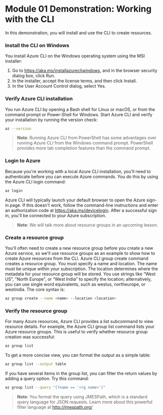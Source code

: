 # Module 01 Demonstration: Working with the CLI 

In this demonstration, you will install and use the CLI to create resources.

### Install the CLI on Windows  
  
You install Azure CLI on the Windows operating system using the MSI installer:
1. Go to https://aka.ms/installazurecliwindows, and in the browser security dialog box, click Run.
2. In the installer, accept the license terms, and then click Install.
3. In the User Account Control dialog, select Yes.

### Verify Azure CLI installation 
  
You run Azure CLI by opening a Bash shell for Linux or macOS, or from the command prompt or Power-Shell for Windows. Start Azure CLI and verify your installation by running the version check:

``` sh
az --version
```

> **Note**: Running Azure CLI from PowerShell has some advantages over running Azure CLI from the Windows command prompt. PowerShell provides more tab completion features than the command prompt.

### Login to Azure 

Because you're working with a local Azure CLI installation, you'll need to authenticate before you can execute Azure commands. You do this by using the Azure CLI login command:

``` sh
az login
```

Azure CLI will typically launch your default browser to open the Azure sign-in page. If this doesn't work, follow the command-line instructions and enter an authorization code at https://aka.ms/devicelogin. After a successful sign in, you'll be connected to your Azure subscription.

> **Note**: We will talk more about resource groups in an upcoming lesson.

### Create a resource group

You'll often need to create a new resource group before you create a new Azure service, so we'll use resource groups as an example to show how to create Azure resources from the CLI. Azure CLI group create command creates a resource group. You must specify a name and location. The name must be unique within your subscription. The location determines where the metadata for your resource group will be stored. You use strings like “West US”, "North Europe", or “West India” to specify the location; alternatively, you can use single word equivalents, such as westus, northeurope, or westindia. The core syntax is:

``` sh
az group create --name <name> --location <location>
```

### Verify the resource group 

For many Azure resources, Azure CLI provides a list subcommand to view resource details. For example, the Azure CLI group list command lists your Azure resource groups. This is useful to verify whether resource group creation was successful:

``` sh
az group list
```

To get a more concise view, you can format the output as a simple table:

``` sh
az group list --output table
```

If you have several items in the group list, you can filter the return values by adding a query option. Try this command:

``` sh
az group list --query "[?name == '<rg name>']"
```

> **Note**: You format the query using JMESPath, which is a standard query language for JSON requests. Learn more about this powerful filter language at http://jmespath.org/